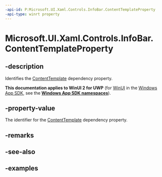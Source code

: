 ```yaml
---
-api-id: P:Microsoft.UI.Xaml.Controls.InfoBar.ContentTemplateProperty
-api-type: winrt property
---
```


# Microsoft.UI.Xaml.Controls.InfoBar.ContentTemplateProperty

<!--
public static Windows.UI.Xaml.DependencyProperty ContentTemplateProperty { get; }
-->


## -description
Identifies the [ContentTemplate](infobar_contenttemplate.md) dependency property.

**This documentation applies to WinUI 2 for UWP** (for [WinUI](/windows/apps/winui/winui3/) in the [Windows App SDK](/windows/apps/windows-app-sdk/), see the **[Windows App SDK namespaces](/windows/windows-app-sdk/api/winrt/)**).

## -property-value
The identifier for the [ContentTemplate](infobar_contenttemplate.md) dependency property.

## -remarks

## -see-also

## -examples


